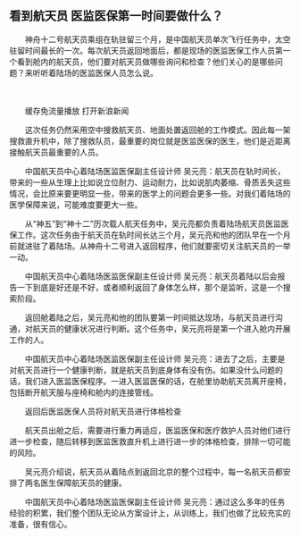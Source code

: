 ## 看到航天员 医监医保第一时间要做什么？
　　神舟十二号航天员乘组在轨驻留三个月，是中国航天员单次飞行任务中，太空驻留时间最长的一次。每次航天员返回地面后，都是现场的医监医保工作人员第一个看到舱内的航天员，他们要对航天员做哪些询问和检查？他们关心的是哪些问题？来听听着陆场的医监医保人员怎么说。

　　 

　　缓存免流量播放 打开新浪新闻

　　这次任务仍然采用空中搜救航天员、地面处置返回舱的工作模式。因此每一架搜救直升机中，除了搜救队员，最重要的岗位就是医监医保的医生，他们是近距离接触航天员最重要的人员。

　　中国航天员中心着陆场医监医保副主任设计师 吴元亮：航天员在轨时间长，带来的一些从生理上比如说立位耐力、运动耐力，比如说肌肉萎缩、骨质丢失这些情况，会比原来要更明显一些，带来的医学上的问题会更多一些。对我们着陆场的医学保障来说，可能难度要更大一些。

　　从“神五”到“神十二”历次载人航天任务中，吴元亮都负责着陆场航天员医监医保工作。这次任务由于航天员在轨时间长达三个月，吴元亮和他的团队早在一个月前就进驻了着陆场。从神舟十二号进入返回程序，他们就要密切关注航天员的一举一动。

　　中国航天员中心着陆场医监医保副主任设计师 吴元亮：航天员着陆以后会报告一下到底是好还是不好，或者顺利返回了身体怎么样，那个是监听，这是一个搜索阶段。

　　返回舱着陆之后，吴元亮和他的团队要第一时间抵达现场，与航天员进行沟通，对航天员的健康状况进行判断。这个任务中，吴元亮将是第一个进入舱内开展工作的人。

　　中国航天员中心着陆场医监医保副主任设计师 吴元亮：进去了之后，主要是对航天员进行一个健康判断，就是航天员到底身体有没有伤。如果没什么问题的话，我们进入医监医保程序。一进入医监医保的话，在舱里协助航天员离开座椅，包括断开航天服与座椅和舱内的连接管线。

　　返回后医监医保人员将对航天员进行体格检查

　　航天员出舱之后，需要进行重力再适应，医监医保和医疗救护人员对他们进行进一步检查，随后转移到医监医救直升机上进行进一步的体格检查，排除一切可能的风险。

　　吴元亮介绍说，航天员从着陆点到返回北京的整个过程中，每一名航天员都安排了两名医生保障航天员的健康。

　　中国航天员中心着陆场医监医保副主任设计师 吴元亮：通过这么多年的任务经验的积累，我们整个团队无论从方案设计上，从训练上，我们也做了比较充实的准备，很有信心。

